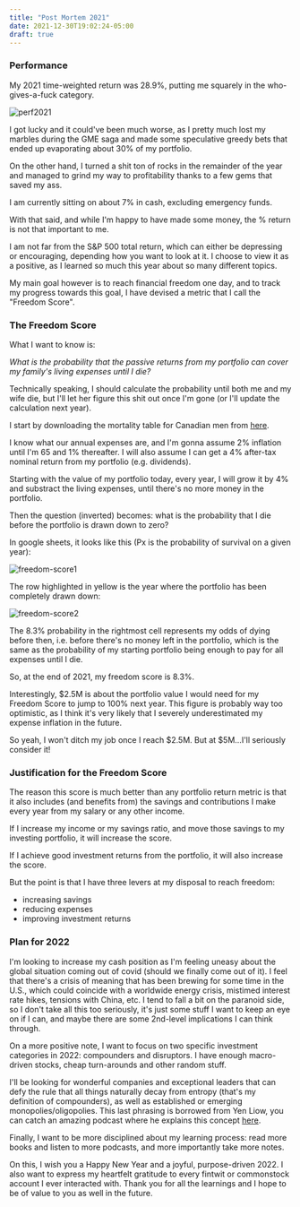 ```yaml
---
title: "Post Mortem 2021"
date: 2021-12-30T19:02:24-05:00
draft: true
---
```


### Performance

My 2021 time-weighted return was 28.9%, putting me squarely in the who-gives-a-fuck category.

![perf2021](/images/perf2021.png)

I got lucky and it could've been much worse, as I pretty much lost my marbles during the GME saga and made some speculative greedy bets that ended up evaporating about 30% of my portfolio.

On the other hand, I turned a shit ton of rocks in the remainder of the year and managed to grind my way to profitability thanks to a few gems that saved my ass.

I am currently sitting on about 7% in cash, excluding emergency funds.

With that said, and while I'm happy to have made some money, the % return is not that important to me. 

I am not far from the S&P 500 total return, which can either be depressing or encouraging, depending how you want to look at it. I choose to view it as a positive, as I learned so much this year about so many different topics. 

My main goal however is to reach financial freedom one day, and to track my progress towards this goal, I have devised a metric that I call the "Freedom Score".

### The Freedom Score

What I want to know is:

_What is the probability that the passive returns from my portfolio can cover my family's living expenses until I die?_

Technically speaking, I should calculate the probability until both me and my wife die, but I'll let her figure this shit out once I'm gone (or I'll update the calculation next year).

I start by downloading the mortality table for Canadian men from [here](https://www150.statcan.gc.ca/n1/pub/84-537-x/2020001/xls/2017-2019_Tbl-eng.xlsx).

I know what our annual expenses are, and I'm gonna assume 2% inflation until I'm 65 and 1% thereafter. I will also assume I can get a 4% after-tax nominal return from my portfolio (e.g. dividends).

Starting with the value of my portfolio today, every year, I will grow it by 4% and substract the living expenses, until there's no more money in the portfolio.

Then the question (inverted) becomes: what is the probability that I die before the portfolio is drawn down to zero?

In google sheets, it looks like this (Px is the probability of survival on a given year):

![freedom-score1](/images/freedom-score-1.png)

The row highlighted in yellow is the year where the portfolio has been completely drawn down:

![freedom-score2](/images/freedom-score-2.png)

The 8.3% probability in the rightmost cell represents my odds of dying before then, i.e. before there's no money left in the portfolio, which is the same as the probability of my starting portfolio being enough to pay for all expenses until I die.

So, at the end of 2021, my freedom score is 8.3%.

Interestingly, $2.5M is about the portfolio value I would need for my Freedom Score to jump to 100% next year. This figure is probably way too optimistic, as I think it's very likely that I severely underestimated my expense inflation in the future.

So yeah, I won't ditch my job once I reach $2.5M. But at $5M...I'll seriously consider it!

### Justification for the Freedom Score

The reason this score is much better than any portfolio return metric is that it also includes (and benefits from) the savings and contributions I make every year from my salary or any other income.

If I increase my income or my savings ratio, and move those savings to my investing portfolio, it will increase the score.

If I achieve good investment returns from the portfolio, it will also increase the score. 

But the point is that I have three levers at my disposal to reach freedom:

- increasing savings
- reducing expenses
- improving investment returns

### Plan for 2022

I'm looking to increase my cash position as I'm feeling uneasy about the global situation coming out of covid (should we finally come out of it). I feel that there's a crisis of meaning that has been brewing for some time in the U.S., which could coincide with a worldwide energy crisis, mistimed interest rate hikes, tensions with China, etc. I tend to fall a bit on the paranoid side, so I don't take all this too seriously, it's just some stuff I want to keep an eye on if I can, and maybe there are some 2nd-level implications I can think through.

On a more positive note, I want to focus on two specific investment categories in 2022: compounders and disruptors. I have enough macro-driven stocks, cheap turn-arounds and other random stuff.

I'll be looking for wonderful companies and exceptional leaders that can defy the rule that all things naturally decay from entropy (that's my definition of compounders), as well as established or emerging monopolies/oligopolies. This last phrasing is borrowed from Yen Liow, you can catch an amazing podcast where he explains this concept [here](https://www.youtube.com/watch?v=Ei03z7-aIJg).

Finally, I want to be more disciplined about my learning process: read more books and listen to more podcasts, and more importantly take more notes.

On this, I wish you a Happy New Year and a joyful, purpose-driven 2022. I also want to express my heartfelt gratitude to every fintwit or commonstock account I ever interacted with. Thank you for all the learnings and I hope to be of value to you as well in the future.